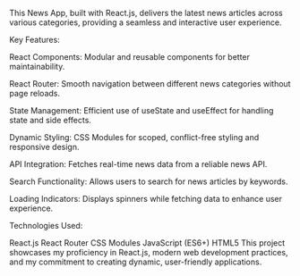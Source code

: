 This News App, built with React.js, delivers the latest news articles across various categories, providing a seamless and interactive user experience.

Key Features:

React Components: Modular and reusable components for better maintainability.

React Router: Smooth navigation between different news categories without page reloads.

State Management: Efficient use of useState and useEffect for handling state and side effects.

Dynamic Styling: CSS Modules for scoped, conflict-free styling and responsive design.

API Integration: Fetches real-time news data from a reliable news API.

Search Functionality: Allows users to search for news articles by keywords.

Loading Indicators: Displays spinners while fetching data to enhance user experience.


Technologies Used:

React.js
React Router
CSS Modules
JavaScript (ES6+)
HTML5
This project showcases my proficiency in React.js, modern web development practices, and my commitment to creating dynamic, user-friendly applications.
